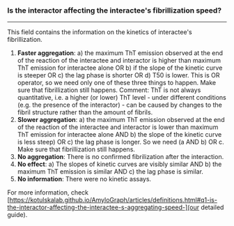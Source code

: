 ### Is the interactor affecting the interactee's fibrillization speed?

***

This field contains the information on the kinetics of interactee's fibrillization.

1. **Faster aggregation**: a) the maximum ThT emission observed at the end of the reaction of the interactee and interactor is higher than maximum ThT emission for interactee alone OR b) if the slope of the kinetic curve is steeper OR c) the lag phase is shorter OR d) T50 is lower. This is OR operator, so we need only one of these three things to happen. Make sure that fibrillization still happens. Comment: ThT is not always quantitative, i.e. a higher (or lower) ThT level - under different conditions (e.g. the presence of the interactor) - can be caused by changes to the fibril structure rather than the amount of fibrils.
2. **Slower aggregation**: a) the maximum ThT emission observed at the end of the reaction of the interactee and interactor is lower than maximum ThT emission for interactee alone AND b) the slope of the kinetic curve is less steep) OR c) the lag phase is longer. So we need (a AND b) OR c. Make sure that fibrillization still happens.
3. **No aggregation**: There is no confirmed fibrilization after the interaction.
4. **No effect**: a) The slopes of kinetic curves are visibly similar AND b) the maximum ThT emission is similar AND c) the lag phase is similar.
5. **No information**: There were no kinetic assays.

For more information, check [https://kotulskalab.github.io/AmyloGraph/articles/definitions.html#q1-is-the-interactor-affecting-the-interactee-s-aggregating-speed-](our detailed guide).
